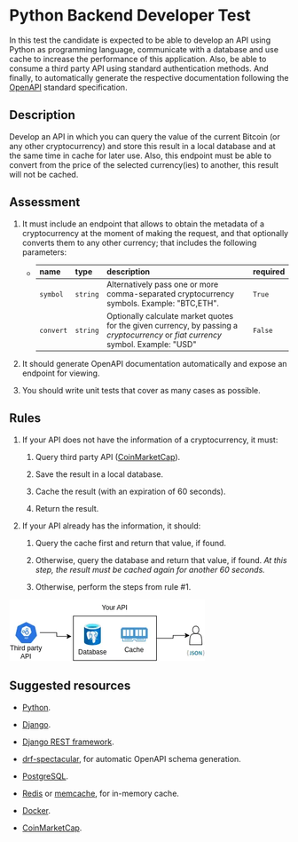 # Python Backend Developer Test

In this test the candidate is expected to be able to develop an API using Python as programming language, communicate with a database and use cache to increase the performance of this application. Also, be able to consume a third party API using standard authentication methods. And finally, to automatically generate the respective documentation following the [OpenAPI](https://www.openapis.org/) standard specification.

## Description

Develop an API in which you can query the value of the current Bitcoin (or any other cryptocurrency) and store this result in a local database and at the same time in cache for later use. Also, this endpoint must be able to convert from the price of the selected currency(ies) to another, this result will not be cached.

## Assessment

1. It must include an endpoint that allows to obtain the metadata of a cryptocurrency at the moment of making the request, and that optionally converts them to any other currency; that includes the following parameters:
   
   - | name      | type     | description                                                                                                                        | required |
     | --------- | -------- | ---------------------------------------------------------------------------------------------------------------------------------- | -------- |
     | `symbol`  | `string` | Alternatively pass one or more comma-separated cryptocurrency symbols. Example: "BTC,ETH".                                         | `True`   |
     | `convert` | `string` | Optionally calculate market quotes for the given currency, by passing a *cryptocurrency* or *fiat currency* symbol. Example: "USD" | `False`  |

2. It should generate OpenAPI documentation automatically and expose an endpoint for viewing.

3. You should write unit tests that cover as many cases as possible.

## Rules

1. If your API does not have the information of a cryptocurrency, it must:
   
   1. Query third party API ([CoinMarketCap](https://coinmarketcap.com/api/)).
   
   2. Save the result in a local database.
   
   3. Cache the result (with an expiration of 60 seconds).
   
   4. Return the result.

2. If your API already has the information, it should:
   
   1. Query the cache first and return that value, if found.
   
   2. Otherwise, query the database and return that value, if found. *At this step, the result must be cached again for another 60 seconds.*
   
   3. Otherwise, perform the steps from rule #1.

<img title="" src="./bg.webp" alt="bg.webp" data-align="center">

## Suggested resources

- [Python](https://www.python.org/).

- [Django](https://www.djangoproject.com/).

- [Django REST framework](https://www.django-rest-framework.org/).

- [drf-spectacular](https://drf-spectacular.readthedocs.io/en/latest/), for automatic OpenAPI schema generation.

- [PostgreSQL](https://www.postgresql.org/).

- [Redis](https://redis.io/) or [memcache](https://memcached.org/), for in-memory cache.

- [Docker](https://www.docker.com/).

- [CoinMarketCap](https://coinmarketcap.com/api).

